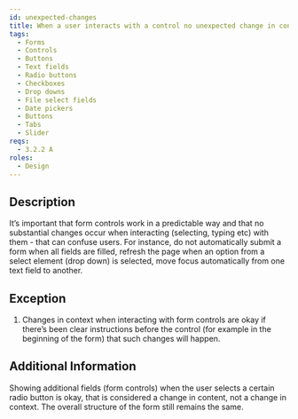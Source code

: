 ```yaml
---
id: unexpected-changes
title: When a user interacts with a control no unexpected change in context shall occur
tags:
  - Forms
  - Controls
  - Buttons
  - Text fields
  - Radio buttons
  - Checkboxes
  - Drop downs
  - File select fields
  - Date pickers
  - Buttons
  - Tabs
  - Slider
reqs:
  - 3.2.2 A
roles:
  - Design
---
```


## Description

It’s important that form controls work in a predictable way and that no substantial changes occur when interacting (selecting, typing etc) with them - that can confuse users. For instance, do not automatically submit a form when all fields are filled, refresh the page when an option from a select element (drop down) is selected, move focus automatically from one text field to another.

## Exception

1. Changes in context when interacting with form controls are okay if there’s been clear instructions before the control (for example in the beginning of the form) that such changes will happen.

## Additional Information

Showing additional fields (form controls) when the user selects a certain radio button is okay, that is considered a change in content, not a change in context. The overall structure of the form still remains the same.

